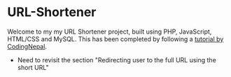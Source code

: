 # URL-Shortener
Welcome to my my URL Shortener project, built using PHP, JavaScript, HTML/CSS and MySQL. This has been completed by following a <a href="https://www.youtube.com/codingnepal">tutorial by CodingNepal</a>.


- Need to revisit the section "Redirecting user to the full URL using the short URL"